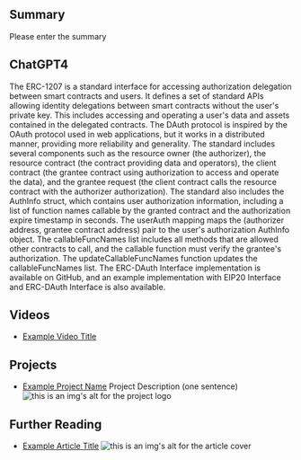 ## Summary

Please enter the summary

## ChatGPT4

The ERC-1207 is a standard interface for accessing authorization delegation between smart contracts and users. It defines a set of standard APIs allowing identity delegations between smart contracts without the user's private key. This includes accessing and operating a user's data and assets contained in the delegated contracts. The DAuth protocol is inspired by the OAuth protocol used in web applications, but it works in a distributed manner, providing more reliability and generality. The standard includes several components such as the resource owner (the authorizer), the resource contract (the contract providing data and operators), the client contract (the grantee contract using authorization to access and operate the data), and the grantee request (the client contract calls the resource contract with the authorizer authorization). The standard also includes the AuthInfo struct, which contains user authorization information, including a list of function names callable by the granted contract and the authorization expire timestamp in seconds. The userAuth mapping maps the (authorizer address, grantee contract address) pair to the user's authorization AuthInfo object. The callableFuncNames list includes all methods that are allowed other contracts to call, and the callable function must verify the grantee's authorization. The updateCallableFuncNames function updates the callableFuncNames list. The ERC-DAuth Interface implementation is available on GitHub, and an example implementation with EIP20 Interface and ERC-DAuth Interface is also available.

## Videos

- [Example Video Title](https://www.youtube.com/watch?v=TDGq4aeevgY)

## Projects

- [Example Project Name](https://xxxx.xxx/xxxxx) Project Description (one sentence) ![this is an img's alt for the project logo](https://xxxx.xxx/project-logo.xxx)

## Further Reading

- [Example Article Title](https://xxxx.xxx/xxxxx) ![this is an img's alt for the article cover](https://xxxx.xxx/article-cover.xxx)
